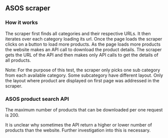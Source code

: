 ## ASOS scraper


### How it works

The scraper first finds all categories and their respective URLs. 
It then iterates over each category loading its url. 
Once the page loads the scraper clicks on a button to load more products. 
As the page loads more products the website makes an API call to download the product details. 
The scraper gets the URL of the API and then makes only API calls to get the details of all products.

Note:
For the purpose of this test, the scraper only picks one sub category from each available category. 
Some subcategory have different layout. Only the layout where product are displayed on first page was addressed in the scraper.

###  ASOS product search API

The maximum number of products that can be downloaded per one request is 200.

It is unclear why sometimes the API return a higher or lower number of products than the website.
Further investigation into this is necessary.

